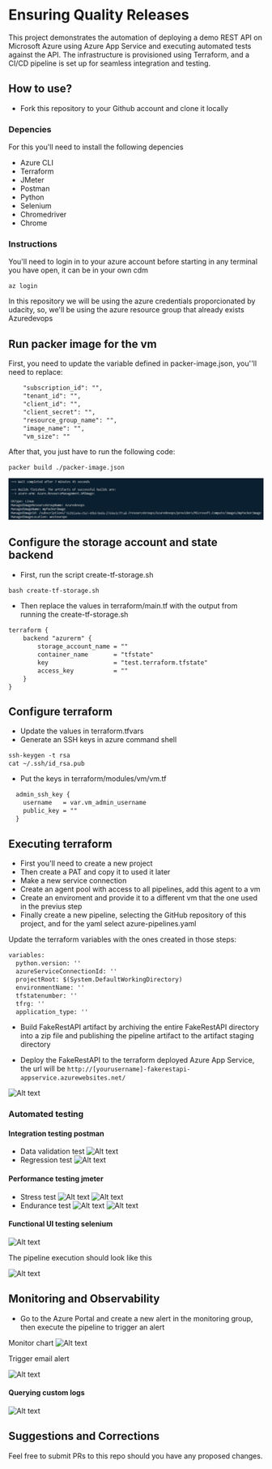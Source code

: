 # Ensuring Quality Releases

This project demonstrates the automation of deploying a demo REST API on Microsoft Azure using Azure App Service and executing automated tests against the API. The infrastructure is provisioned using Terraform, and a CI/CD pipeline is set up for seamless integration and testing.

## How to use?
- Fork this repository to your Github account and clone it locally 

### Depencies
For this you'll need to install the following depencies

- Azure CLI
- Terraform
- JMeter
- Postman
- Python
- Selenium
- Chromedriver
- Chrome

### Instructions

You'll need to login in to your azure account before starting in any terminal you have open, it can be in your own cdm

```
az login
```

In this repository we will be using the azure credentials proporcionated by udacity, so, we'll be using the azure resource group that already exists Azuredevops

## Run packer image for the vm

First, you need to update the variable defined in packer-image.json, you''ll need to replace:

```
    "subscription_id": "",
    "tenant_id": "",
    "client_id": "",
    "client_secret": "",   
    "resource_group_name": "",
    "image_name": "",
    "vm_size": ""
```

After that, you just have to run the following code:
```
packer build ./packer-image.json
```
![Alt text](<packer_image.png>)

## Configure the storage account and state backend 

- First, run the script create-tf-storage.sh

```
bash create-tf-storage.sh
```
- Then replace the values in terraform/main.tf with the output from running the create-tf-storage.sh

```
terraform {
    backend "azurerm" {
        storage_account_name = ""
        container_name       = "tfstate"
        key                  = "test.terraform.tfstate"
        access_key           = ""
    }
}
```

## Configure terraform

- Update the values in terraform.tfvars
- Generate an SSH keys in azure command shell
```
ssh-keygen -t rsa
cat ~/.ssh/id_rsa.pub
```
- Put the keys in terraform/modules/vm/vm.tf
```
  admin_ssh_key {
    username   = var.vm_admin_username
    public_key = "" 
  }
```

## Executing terraform

- First you'll need to create a new project
- Then create a PAT and copy it to used it later
- Make a new service connection
- Create an agent pool with access to all pipelines, add this agent to a vm
- Create an enviroment and provide it to a different vm that the one used in the previus step
- Finally create a new pipeline, selecting the GitHub repository of this project, and for the yaml select azure-pipelines.yaml

Update the terraform variables with the ones created in those steps:

```
variables:
  python.version: ''
  azureServiceConnectionId: ''
  projectRoot: $(System.DefaultWorkingDirectory)
  environmentName: ''
  tfstatenumber: '' 
  tfrg: ''
  application_type: ''  
```

- Build FakeRestAPI artifact by archiving the entire FakeRestAPI directory into a zip file and publishing the pipeline artifact to the artifact staging directory

- Deploy the FakeRestAPI to the terraform deployed Azure App Service, the url will be
```http://[yourusername]-fakerestapi-appservice.azurewebsites.net/``` 

![Alt text](deployed_fakerestapi.png)

### Automated testing

#### Integration testing postman

- Data validation test
![Alt text](validation_test.png)
- Regression test
![Alt text](regression_test-1.png)

#### Performance testing jmeter

- Stress test
![Alt text](stress_test.png)
![Alt text](jmeter_stress_html.png)
- Endurance test
![Alt text](endurance_test.png)
![Alt text](jmeter_endurance_hrml.png)
#### Functional UI testing selenium
![Alt text](selenium_test.png)

The pipeline execution should look like this

![Alt text](pipeline_successful-1.png)

## Monitoring and Observability

- Go to the Azure Portal and create a new alert in the monitoring group, then execute the pipeline to trigger an alert

Monitor chart
![Alt text](monitor_chart.png)

Trigger email alert

![Alt text](trigger_email.png)



#### Querying custom logs
![Alt text](querying_custom_logs.png)

## Suggestions and Corrections
Feel free to submit PRs to this repo should you have any proposed changes. 
